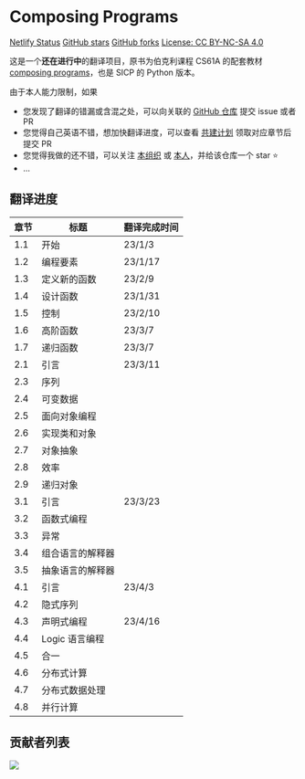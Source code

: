 # Composing Programs

[Netlify Status](https://api.netlify.com/api/v1/badges/f3b9b563-03b5-484b-a4d1-ae24463ab40c/deploy-status)
[GitHub stars](https://img.shields.io/github/stars/csfive/composing-programs-zh?style=flat)
[GitHub forks](https://img.shields.io/github/forks/csfive/composing-programs-zh?style=flat)
[License: CC BY-NC-SA 4.0](https://img.shields.io/badge/license-CC%20BY--NC--SA%204.0-blue)

这是一个**还在进行中**的翻译项目，原书为伯克利课程 CS61A 的配套教材 [composing programs](http://composingprograms.com/)，也是 SICP 的 Python 版本。

由于本人能力限制，如果

- 您发现了翻译的错漏或含混之处，可以向关联的 [GitHub 仓库](https://github.com/csfive/composing-programs-zh) 提交 issue 或者 PR
- 您觉得自己英语不错，想加快翻译进度，可以查看 [共建计划](https://github.com/csfive/composing-programs-zh/issues/3) 领取对应章节后提交 PR
- 您觉得我做的还不错，可以关注 [本组织](https://github.com/csfive) 或 [本人](https://github.com/mancuoj)，并给该仓库一个 star ⭐
- ...


## 翻译进度

| 章节 | 标题             | 翻译完成时间 |
| ---- | ---------------- | ------------ |
| 1.1  | 开始             | 23/1/3       |
| 1.2  | 编程要素         | 23/1/17      |
| 1.3  | 定义新的函数     | 23/2/9       |
| 1.4  | 设计函数         | 23/1/31      |
| 1.5  | 控制             | 23/2/10      |
| 1.6  | 高阶函数         | 23/3/7       |
| 1.7  | 递归函数         | 23/3/7       |
| 2.1  | 引言             | 23/3/11      |
| 2.3  | 序列             |              |
| 2.4  | 可变数据         |              |
| 2.5  | 面向对象编程     |              |
| 2.6  | 实现类和对象     |              |
| 2.7  | 对象抽象         |              |
| 2.8  | 效率             |              |
| 2.9  | 递归对象         |              |
| 3.1  | 引言             | 23/3/23      |
| 3.2  | 函数式编程       |              |
| 3.3  | 异常             |              |
| 3.4  | 组合语言的解释器 |              |
| 3.5  | 抽象语言的解释器 |
| 4.1  | 引言             | 23/4/3       |
| 4.2  | 隐式序列         |              |
| 4.3  | 声明式编程       | 23/4/16      |
| 4.4  | Logic 语言编程   |              |
| 4.5  | 合一             |              |
| 4.6  | 分布式计算       |              |
| 4.7  | 分布式数据处理   |              |
| 4.8  | 并行计算         |              |


## 贡献者列表

<a href="https://github.com/csfive/composing-programs-zh/graphs/contributors">
  <img src="https://contrib.rocks/image?repo=csfive/composing-programs-zh" />
</a>
